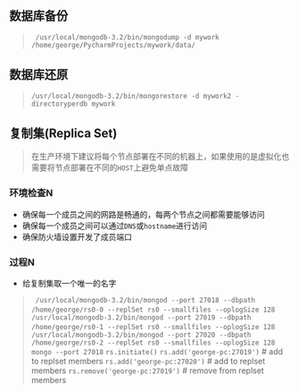  ## 数据库备份
 
> ` /usr/local/mongodb-3.2/bin/mongodump -d mywork  /home/george/PycharmProjects/mywork/data/`
 
 ## 数据库还原
 
> `/usr/local/mongodb-3.2/bin/mongorestore -d mywork2 -directoryperdb mywork`

## 复制集(Replica Set)

> 在生产环境下建议将每个节点部署在不同的机器上，如果使用的是虚拟化也需要将节点部署在不同的`HOST`上避免单点故障

### 环境检查N

- 确保每一个成员之间的网路是畅通的，每两个节点之间都需要能够访问
- 确保每一个成员之间可以通过`DNS`或`hostname`进行访问
- 确保防火墙设置开发了成员端口

### 过程N
- 给复制集取一个唯一的名字
> ` /usr/local/mongodb-3.2/bin/mongod --port 27018 --dbpath /home/george/rs0-0 --replSet rs0 --smallfiles --oplogSize 128`
> ` /usr/local/mongodb-3.2/bin/mongod --port 27019 --dbpath /home/george/rs0-1 --replSet rs0 --smallfiles --oplogSize 128`
> ` /usr/local/mongodb-3.2/bin/mongod --port 27020 --dbpath /home/george/rs0-2 --replSet rs0 --smallfiles --oplogSize 128`
> `mongo --port 27018`
> `rs.initiate()`
> `rs.add('george-pc:27019')` # add to replset members
> `rs.add('george-pc:27020')` # add to replset members
> `rs.remove('george-pc:27019')` # remove from replset members